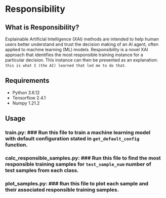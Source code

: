 # Responsibility #

## What is Responsibility? ##
Explainable Artificial Intelligence (XAI) methods are intended to help human users better understand and trust the decision making of an AI agent, often applied to machine learning (ML) models. Responsibility is a novel XAI approach that identifies the most responsible training instance for a particular decision. This instance can then be presented as an explanation: ``this is what I (the AI) learned that led me to do that``. 

## Requirements ##
  
   * Python 3.6.12
   * Tensorflow 2.4.1
   * Numpy 1.21.2
  
## Usage ##

### train.py: ### Run this file to train a machine learning model with default configuration stated in ``get_default_config`` function.  
### calc_responsible_samples.py: ### Run this file to find the most responsible training samples for ``test_sample_num`` number of test samples from each class.
### plot_samples.py: ### Run this file to plot each sample and their associated responsible training samples.
   
